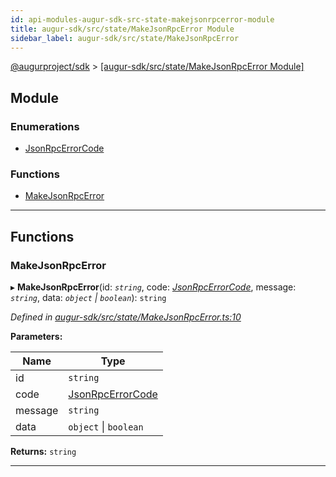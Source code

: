 ```yaml
---
id: api-modules-augur-sdk-src-state-makejsonrpcerror-module
title: augur-sdk/src/state/MakeJsonRpcError Module
sidebar_label: augur-sdk/src/state/MakeJsonRpcError
---
```


[@augurproject/sdk](api-readme.md) > [[augur-sdk/src/state/MakeJsonRpcError Module]](api-modules-augur-sdk-src-state-makejsonrpcerror-module.md)

## Module

### Enumerations

* [JsonRpcErrorCode](api-enums-augur-sdk-src-state-makejsonrpcerror-jsonrpcerrorcode.md)

### Functions

* [MakeJsonRpcError](api-modules-augur-sdk-src-state-makejsonrpcerror-module.md#makejsonrpcerror)

---

## Functions

<a id="makejsonrpcerror"></a>

###  MakeJsonRpcError

▸ **MakeJsonRpcError**(id: *`string`*, code: *[JsonRpcErrorCode](api-enums-augur-sdk-src-state-makejsonrpcerror-jsonrpcerrorcode.md)*, message: *`string`*, data: *`object` \| `boolean`*): `string`

*Defined in [augur-sdk/src/state/MakeJsonRpcError.ts:10](https://github.com/AugurProject/augur/blob/1e1466f1d3/packages/augur-sdk/src/state/MakeJsonRpcError.ts#L10)*

**Parameters:**

| Name | Type |
| ------ | ------ |
| id | `string` |
| code | [JsonRpcErrorCode](api-enums-augur-sdk-src-state-makejsonrpcerror-jsonrpcerrorcode.md) |
| message | `string` |
| data | `object` \| `boolean` |

**Returns:** `string`

___

